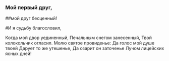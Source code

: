 ### Мой первый друг, 

##мой друг бесценный! 

#И я судьбу благословил, 

Когда мой двор уединенный, Печальным снегом занесенный, Твой колокольчик огласил. Молю святое провиденье: Да голос мой душе твоей Дарует то же утешенье, Да озарит он заточенье Лучом лицейских ясных дней!
